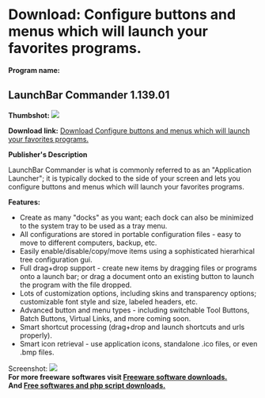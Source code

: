 # Download: Configure buttons and menus which will launch your favorites programs.

**Program name:**

## LaunchBar Commander 1.139.01

  
**Thumbshot:** ![](http://www.freewarefiles.com/screenshot/launchbar_commander_md.gif)   
  
**Download link:** [Download Configure buttons and menus which will launch your favorites programs.](http://freesoftwares.boysofts.com/LaunchBar-Commander_program_18814.html)  
  


**Publisher's Description**  
  


LaunchBar Commander is what is commonly referred to as an "Application Launcher"; it is typically docked to the side of your screen and lets you configure buttons and menus which will launch your favorites programs. 

**Features:**

  * Create as many "docks" as you want; each dock can also be minimized to the system tray to be used as a tray menu. 
  * All configurations are stored in portable configuration files - easy to move to different computers, backup, etc. 
  * Easily enable/disable/copy/move items using a sophisticated hierarhical tree configuration gui. 
  * Full drag+drop support - create new items by dragging files or programs onto a launch bar; or drag a document onto an existing button to launch the program with the file dropped. 
  * Lots of customization options, including skins and transparency options; customizable font style and size, labeled headers, etc. 
  * Advanced button and menu types - including switchable Tool Buttons, Batch Buttons, Virtual Links, and more coming soon. 
  * Smart shortcut processing (drag+drop and launch shortcuts and urls properly). 
  * Smart icon retrieval - use application icons, standalone .ico files, or even .bmp files. 

  
  
Screenshot: ![](http://www.freewarefiles.com/screenshot/launchbar_commander.gif)   
**For more freeware softwares visit [Freeware software downloads.](http://freesoftwares.boysofts.com/)**   
**And [Free softwares and php script downloads.](http://www.boysofts.com/)**
